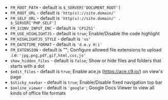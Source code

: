 * `FM_ROOT_PATH` - default is `$_SERVER['DOCUMENT_ROOT']`
* `FM_ROOT_URL` - default is `'http(s)://site.domain/'`
* `FM_SELF_URL` - default is `'http(s)://site.domain/' . $_SERVER['PHP_SELF']`
* `FM_ICONV_INPUT_ENC` - default is `'CP1251'`
* `FM_USE_HIGHLIGHTJS` - default is `true`; Enable/Disable the code highlight
* `FM_HIGHLIGHTJS_STYLE` - default is `'vs'`
* `FM_DATETIME_FORMAT` - default is `'d.m.y H:i'`
* `FM_EXTENSION` - default is ""; Configure allowed file extensions to upload .i.e: `'jpg,png,pdf,gif,html,css,js'`
* `show_hidden_files` - default is `false`; Show or hide files and folders that starts with a dot
* `$edit_files` - default is `true`; Enable ace.js (https://ace.c9.io/) on view's page
* `$sticky_navbar` - default is `true`; Enable/Disable fixed navigation top bar
* `$online_viewer` - default is `'google'`; Google Docs Viewer to view all kinds of office file formats
